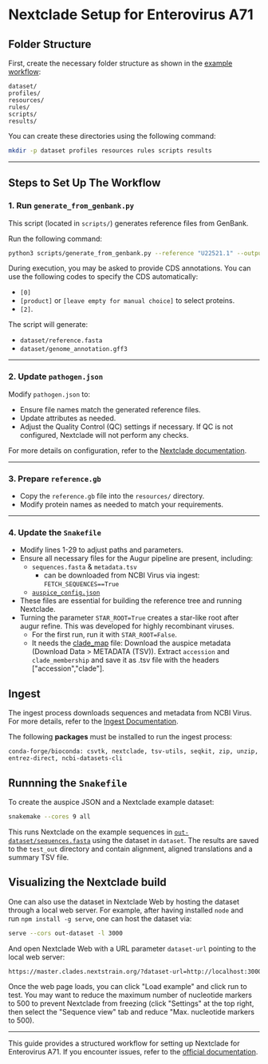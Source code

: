 # Nextclade Setup for Enterovirus A71

## Folder Structure
First, create the necessary folder structure as shown in the [example workflow](https://github.com/nextstrain/nextclade_data/tree/master/docs/example-workflow):

```
dataset/
profiles/
resources/
rules/
scripts/
results/
```

You can create these directories using the following command:
```bash
mkdir -p dataset profiles resources rules scripts results
```

---
## Steps to Set Up The Workflow

### 1. Run `generate_from_genbank.py`
This script (located in `scripts/`) generates reference files from GenBank.

Run the following command:
```bash
python3 scripts/generate_from_genbank.py --reference "U22521.1" --output-dir dataset/
```

During execution, you may be asked to provide CDS annotations. You can use the following codes to specify the CDS automatically:
   - `[0]`
   - `[product]` or `[leave empty for manual choice]` to select proteins.
   - `[2]`.

The script will generate:
- `dataset/reference.fasta`
- `dataset/genome_annotation.gff3`

---
### 2. Update `pathogen.json`
Modify `pathogen.json` to:
- Ensure file names match the generated reference files.
- Update attributes as needed.
- Adjust the Quality Control (QC) settings if necessary. If QC is not configured, Nextclade will not perform any checks.

For more details on configuration, refer to the [Nextclade documentation](https://docs.nextstrain.org/projects/nextclade/en/latest/user/input-files/05-pathogen-config.html).

---
### 3. Prepare `reference.gb`
- Copy the `reference.gb` file into the `resources/` directory.
- Modify protein names as needed to match your requirements.

---
### 4. Update the `Snakefile`
- Modify lines 1-29 to adjust paths and parameters.
- Ensure all necessary files for the Augur pipeline are present, including:
  - `sequences.fasta` & `metadata.tsv` 
    - can be downloaded from NCBI Virus via ingest: `FETCH_SEQUENCES==True`
  - [`auspice_config.json`](resources/auspice_config.json)
- These files are essential for building the reference tree and running Nextclade.
- Turning the parameter `STAR_ROOT=True` creates a star-like root after augur refine. This was developed for highly recombinant viruses. 
    - For the first run, run it with `STAR_ROOT=False`.
    - It needs the [clade_map](resources/clade_map.tsv) file: Download the auspice metadata (Download Data > METADATA (TSV)). Extract `accession` and `clade_membership` and save it as .tsv file with the headers ["accession","clade"].

## Ingest
The ingest process downloads sequences and metadata from NCBI Virus. For more details, refer to the [Ingest Documentation](ingest/README.md).

The following **packages** must be installed to run the ingest process:
```
conda-forge/bioconda: csvtk, nextclade, tsv-utils, seqkit, zip, unzip, entrez-direct, ncbi-datasets-cli
```

## Runnning the `Snakefile`
To create the auspice JSON and a Nextclade example dataset:
```bash
snakemake --cores 9 all
```
This runs Nextclade on the example sequences in [`out-dataset/sequences.fasta`](out-dataset/sequences.fasta) using the dataset in `dataset`. The results are saved to the `test_out` directory and contain alignment, aligned translations and a summary TSV file.

## Visualizing the Nextclade build

One can also use the dataset in Nextclade Web by hosting the dataset through a local web server. For example, after having installed `node` and run `npm install -g serve`, one can host the dataset via:

```bash
serve --cors out-dataset -l 3000
```

And open Nextclade Web with a URL parameter `dataset-url` pointing to the local web server:

```bash
https://master.clades.nextstrain.org/?dataset-url=http://localhost:3000
```

Once the web page loads, you can click "Load example" and click run to test. You may want to reduce the maximum number of nucleotide markers to 500 to prevent Nextclade from freezing (click "Settings" at the top right, then select the "Sequence view" tab and reduce "Max. nucleotide markers to 500).


---
This guide provides a structured workflow for setting up Nextclade for Enterovirus A71. If you encounter issues, refer to the [official documentation](https://docs.nextstrain.org/projects/nextclade/en/stable/index.html#).